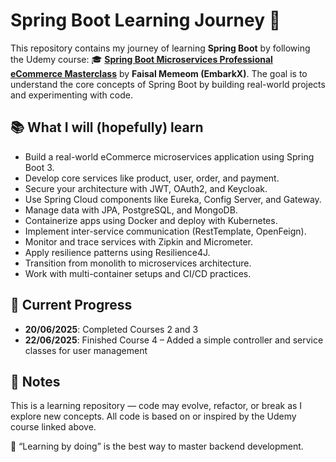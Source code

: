 # Spring Boot Learning Journey 🌱
This repository contains my journey of learning **Spring Boot** by following the Udemy course:
🎓 **[Spring Boot Microservices Professional eCommerce Masterclass](https://www.udemy.com/course/java-spring-boot-microservices-with-spring-cloud-k8s-docker/?couponCode=KEEPLEARNING)** by **Faisal Memeom (EmbarkX)**.
The goal is to understand the core concepts of Spring Boot by building real-world projects and experimenting with code.

## 📚 What I will (hopefully) learn

- Build a real-world eCommerce microservices application using Spring Boot 3.
- Develop core services like product, user, order, and payment.
- Secure your architecture with JWT, OAuth2, and Keycloak.
- Use Spring Cloud components like Eureka, Config Server, and Gateway.
- Manage data with JPA, PostgreSQL, and MongoDB.
- Containerize apps using Docker and deploy with Kubernetes.
- Implement inter-service communication (RestTemplate, OpenFeign).
- Monitor and trace services with Zipkin and Micrometer.
- Apply resilience patterns using Resilience4J.
- Transition from monolith to microservices architecture.
- Work with multi-container setups and CI/CD practices.

## 🎯 Current Progress

- **20/06/2025**: Completed Courses 2 and 3
- **22/06/2025**: Finished Course 4 – Added a simple controller and service classes for user management

## 📖 Notes
This is a learning repository — code may evolve, refactor, or break as I explore new concepts. All code is based on or inspired by the Udemy course linked above.

🧠 “Learning by doing” is the best way to master backend development.
